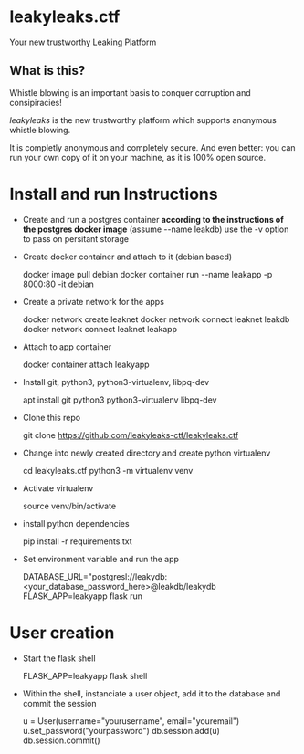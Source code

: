 # leakyleaks.ctf

Your new trustworthy Leaking Platform

## What is this?

Whistle blowing is an important basis to conquer corruption and consipiracies!

*leakyleaks* is the new trustworthy platform which supports anonymous whistle blowing. 

It is completly anonymous and completely secure. And even better: you can run
your own copy of it on your machine, as it is 100% open source.

# Install and run Instructions 

- Create and run a postgres container **according to the instructions of the postgres
  docker image** (assume --name leakdb) use the -v option to pass on persitant storage

- Create docker container and attach to it (debian based)

    docker image pull debian
    docker container run --name leakapp -p 8000:80 -it debian

- Create a private network for the apps

    docker network create leaknet
    docker network connect leaknet leakdb
    docker network connect leaknet leakapp

- Attach to app container

    docker container attach leakyapp

- Install git, python3, python3-virtualenv, libpq-dev

    apt install git python3 python3-virtualenv libpq-dev

- Clone this repo

    git clone https://github.com/leakyleaks-ctf/leakyleaks.ctf

- Change into newly created directory and create python virtualenv

    cd leakyleaks.ctf
    python3 -m virtualenv venv

- Activate virtualenv

    source venv/bin/activate

- install python dependencies

    pip install -r requirements.txt

- Set environment variable and run the app

    DATABASE_URL="postgresl://leakydb:<your_database_password_here>@leakdb/leakydb
    FLASK_APP=leakyapp flask run

# User creation

- Start the flask shell

    FLASK_APP=leakyapp flask shell

- Within the shell, instanciate a user object, add it to the database and commit the session

    u = User(username="yourusername", email="youremail")
    u.set_password("yourpassword")
    db.session.add(u)
    db.session.commit()
